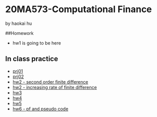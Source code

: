 # 20MA573-Computational Finance
by haokai hu

##Homework

- hw1 is going to be here

## In class practice
- [prj01](src/prj01.ipynb)
- [prj02](src/prj02.ipynb)
- [hw2 - second order finite difference](hw2/20fd2.ipynb)
- [hw2 - increasing rate of finite difference](hw2/HW2(2).ipynb)
- [hw3](hw3)
- [hw4](hw4)
- [hw5](hw5)
- [hw6 - pf and pseudo code](123.pdf)
